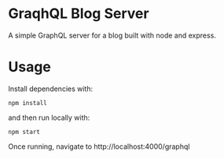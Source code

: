 # GraqhQL Blog Server

A simple GraphQL server for a blog built with node and express.

# Usage

Install dependencies with:

```
npm install
```

and then run locally with:

```
npm start
```

Once running, navigate to http://localhost:4000/graphql 